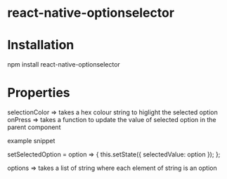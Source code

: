 # react-native-optionselector

# Installation
npm install react-native-optionselector

# Properties
selectionColor => takes a hex colour string to higlight the selected option
onPress => takes a function to update the value of selected option in the parent component

example snippet

setSelectedOption = option => {
    this.setState({ selectedValue: option });
};

<OptionSelector onPress={this.setSelectedOption}/>

options => takes a list of string where each element of string is an option

